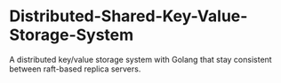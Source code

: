 # Distributed-Shared-Key-Value-Storage-System
A distributed key/value storage system with Golang that stay consistent between raft-based replica servers.
